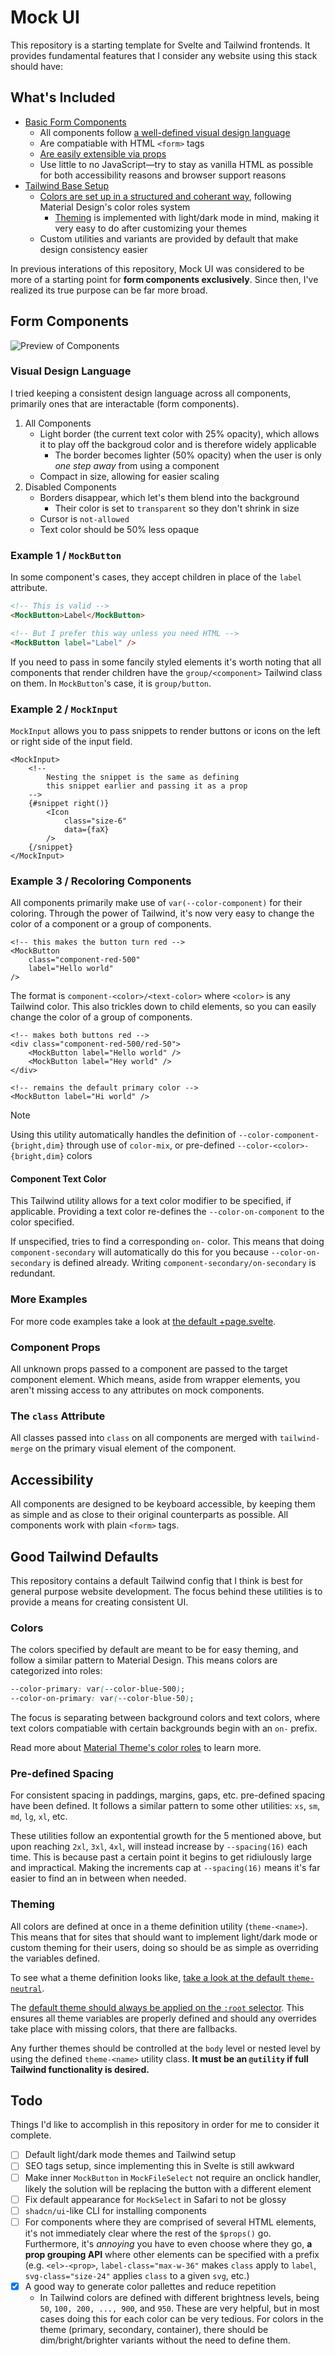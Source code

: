 # Mock UI

This repository is a starting template for Svelte and Tailwind frontends. It provides fundamental features that I consider any website using this stack should have:

## What's Included

- [Basic Form Components](#form-components)
    - All components follow [a well-defined visual design language](#visual-design-language)
    - Are compatiable with HTML `<form>` tags
    - [Are easily extensible via props](#component-props)
    - Use little to no JavaScript—try to stay as vanilla HTML as possible for both accessibility reasons and browser support reasons
- [Tailwind Base Setup](#good-tailwind-defaults)
    - [Colors are set up in a structured and coherant way](#colors), following Material Design's color roles system
        - [Theming](#theming) is implemented with light/dark mode in mind, making it very easy to do after customizing your themes
    - Custom utilities and variants are provided by default that make design consistency easier

In previous interations of this repository, Mock UI was considered to be more of a starting point for **form components exclusively**. Since then, I've realized its true purpose can be far more broad.

## Form Components

![Preview of Components](docs/preview_2025-05.png)

### Visual Design Language

I tried keeping a consistent design language across all components, primarily ones that are interactable (form components).

1. All Components
    - Light border (the current text color with 25% opacity), which allows it to play off the backgroud color and is therefore widely applicable
        - The border becomes lighter (50% opacity) when the user is only _one step away_ from using a component
    - Compact in size, allowing for easier scaling
2. Disabled Components
    - Borders disappear, which let's them blend into the background
        - Their color is set to `transparent` so they don't shrink in size
    - Cursor is `not-allowed`
    - Text color should be 50% less opaque

### Example 1 / `MockButton`

In some component's cases, they accept children in place of the `label` attribute.

```html
<!-- This is valid -->
<MockButton>Label</MockButton>

<!-- But I prefer this way unless you need HTML -->
<MockButton label="Label" />
```

If you need to pass in some fancily styled elements it's worth noting that all components that render children have the `group/<component>` Tailwind class on them. In `MockButton`'s case, it is `group/button`.

### Example 2 / `MockInput`

`MockInput` allows you to pass snippets to render buttons or icons on the left or right side of the input field.

```svelte
<MockInput>
    <!--
        Nesting the snippet is the same as defining
        this snippet earlier and passing it as a prop
    -->
    {#snippet right()}
        <Icon
            class="size-6"
            data={faX}
        />
    {/snippet}
</MockInput>
```

### Example 3 / Recoloring Components

All components primarily make use of `var(--color-component)` for their coloring. Through the power of Tailwind, it's now very easy to change the color of a component or a group of components.

```svelte
<!-- this makes the button turn red -->
<MockButton
    class="component-red-500"
    label="Hello world"
/>
```

The format is `component-<color>/<text-color>` where `<color>` is any Tailwind color. This also trickles down to child elements, so you can easily change the color of a group of components.

```svelte
<!-- makes both buttons red -->
<div class="component-red-500/red-50">
    <MockButton label="Hello world" />
    <MockButton label="Hey world" />
</div>

<!-- remains the default primary color -->
<MockButton label="Hi world" />
```

> [!NOTE]
> Using this utility automatically handles the definition of `--color-component-{bright,dim}` through use of `color-mix`, or pre-defined `--color-<color>-{bright,dim}` colors

#### Component Text Color

This Tailwind utility allows for a text color modifier to be specified, if applicable. Providing a text color re-defines the `--color-on-component` to the color specified.

If unspecified, tries to find a corresponding `on-` color. This means that doing `component-secondary` will automatically do this for you because `--color-on-secondary` is defined already. Writing `component-secondary/on-secondary` is redundant.

### More Examples

For more code examples take a look at [the default +page.svelte](src/routes/+page.svelte).

### Component Props

All unknown props passed to a component are passed to the target component element. Which means, aside from wrapper elements, you aren't missing access to any attributes on mock components.

### The `class` Attribute

All classes passed into `class` on all components are merged with `tailwind-merge` on the primary visual element of the component.

## Accessibility

All components are designed to be keyboard accessible, by keeping them as simple and as close to their original counterparts as possible. All components work with plain `<form>` tags.

## Good Tailwind Defaults

This repository contains a default Tailwind config that I think is best for general purpose website development. The focus behind these utilities is to provide a means for creating consistent UI.

### Colors

The colors specified by default are meant to be for easy theming, and follow a similar pattern to Material Design. This means colors are categorized into roles:

```css
--color-primary: var(--color-blue-500);
--color-on-primary: var(--color-blue-50);
```

The focus is separating between background colors and text colors, where text colors compatiable with certain backgrounds begin with an `on-` prefix.

Read more about [Material Theme's color roles](https://m3.material.io/styles/color/roles#19e75989-7485-4f5b-a769-940c4e4364bc) to learn more.

### Pre-defined Spacing

For consistent spacing in paddings, margins, gaps, etc. pre-defined spacing have been defined. It follows a similar pattern to some other utilities: `xs`, `sm`, `md`, `lg`, `xl`, etc.

These utilities follow an expontential growth for the 5 mentioned above, but upon reaching `2xl`, `3xl`, `4xl`, will instead increase by `--spacing(16)` each time. This is because past a certain point it begins to get ridiulously large and impractical. Making the increments cap at `--spacing(16)` means it's far easier to find an in between when needed.

### Theming

All colors are defined at once in a theme definition utility (`theme-<name>`). This means that for sites that should want to implement light/dark mode or custom theming for their users, doing so should be as simple as overriding the variables defined.

To see what a theme definition looks like, [take a look at the default `theme-neutral`](https://github.com/josssch/mock-ui/blob/9e19ce401c66a16446fff1e55ff179afa738901e/src/default.css#L64-L81).

The [default theme should always be applied on the `:root` selector](https://github.com/josssch/mock-ui/blob/9e19ce401c66a16446fff1e55ff179afa738901e/src/default.css#L93-L96). This ensures all theme variables are properly defined and should any overrides take place with missing colors, that there are fallbacks.

Any further themes should be controlled at the `body` level or nested level by using the defined `theme-<name>` utility class. **It must be an `@utility` if full Tailwind functionality is desired.**

## Todo

Things I'd like to accomplish in this repository in order for me to consider it complete.

- [ ] Default light/dark mode themes and Tailwind setup
- [ ] SEO tags setup, since implementing this in Svelte is still awkward
- [ ] Make inner `MockButton` in `MockFileSelect` not require an onclick handler, likely the solution will be replacing the button with a different element
- [ ] Fix default appearance for `MockSelect` in Safari to not be glossy
- [ ] `shadcn/ui`-like CLI for installing components
- [ ] For components where they are comprised of several HTML elements, it's not immediately clear where the rest of the `$props()` go. Furthermore, it's _annoying_ you have to even choose where they go, **a prop grouping API** where other elements can be specified with a prefix (e.g. `<el>-<prop>`, `label-class="max-w-36"` makes `class` apply to `label`, `svg-class="size-24"` applies `class` to a given `svg`, etc.)
- [x] A good way to generate color pallettes and reduce repetition
    - In Tailwind colors are defined with different brightness levels, being `50`, `100, 200, ..., 900`, and `950`. These are very helpful, but in most cases doing this for each color can be very tedious. For colors in the theme (primary, secondary, container), there should be dim/bright/brighter variants without the need to define them.
